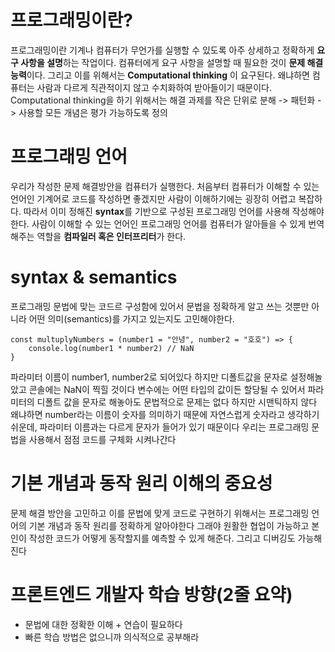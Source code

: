 # 프로그래밍이란?

프로그래밍이란 기계나 컴퓨터가 무언가를 실행할 수 있도록 아주 상세하고 정확하게 **요구 사항을 설명**하는 작업이다.
컴퓨터에게 요구 사항을 설명할 때 필요한 것이 **문제 해결 능력**이다.
그리고 이를 위해서는 **Computational thinking** 이 요구된다.
왜냐하면 컴퓨터는 사람과 다르게 직관적이지 않고 수치화하여 받아들이기 때문이다.
Computational thinking을 하기 위해서는 해결 과제를 작은 단위로 분해 -> 패턴화 -> 사용할 모든 개념은 평가 가능하도록 정의

# 프로그래밍 언어

우리가 작성한 문제 해결방안을 컴퓨터가 실행한다.
처음부터 컴퓨터가 이해할 수 있는 언어인 기계어로 코드를 작성하면 좋겠지만 사람이 이해하기에는 굉장히 어렵고 복잡하다.
따라서 이미 정해진 **syntax**를 기반으로 구성된 프로그래밍 언어를 사용해 작성해야한다.
사람이 이해할 수 있는 언어인 프로그래밍 언어를 컴퓨터가 알아들을 수 있게 번역해주는 역할을 **컴파일러 혹은 인터프리터**가 한다.

# syntax & semantics

프로그래밍 문법에 맞는 코드르 구성함에 있어서 문법을 정확하게 알고 쓰는 것뿐만 아니라 어떤 의미(semantics)를 가지고 있는지도 고민해야한다.

```
const multuplyNumbers = (number1 = "안녕", number2 = "호호") => {
    console.log(number1 * number2) // NaN
}

```

파라미터 이름이 number1, number2로 되어있다
하지만 디폴트값을 문자로 설정해놀았고 콘솔에는 NaN이 찍힐 것이다
변수에는 어떤 타입의 값이든 할당될 수 있어서 파라미터의 디폴트 값을 문자로 해놓아도 문법적으로 문제는 없다
하지만 시맨틱하지 않다
왜냐하면 number라는 이름이 숫자를 의미하기 때문에 자연스럽게 숫자라고 생각하기 쉬운데, 파라미터 이름과는 다르게 문자가 들어가 있기 때문이다
우리는 프로그래밍 문법을 사용해서 점점 코드를 구체화 시켜나간다

# 기본 개념과 동작 원리 이해의 중요성

문제 해결 방안을 고민하고 이를 문법에 맞게 코드로 구현하기 위해서는 프로그래밍 언어의 기본 개념과 동작 원리를 정확하게 알아야한다
그래야 원활한 협업이 가능하고 본인이 작성한 코드가 어떻게 동작할지를 예측할 수 있게 해준다. 그리고 디버깅도 가능해진다

# 프론트엔드 개발자 학습 방향(2줄 요약)

- 문법에 대한 정확한 이해 + 연습이 필요하다
- 빠른 학습 방법은 없으니까 의식적으로 공부해라
